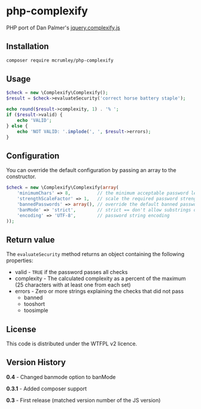php-complexify
===============

PHP port of Dan Palmer's [jquery.complexify.js](https://github.com/danpalmer/jquery.complexify.js/)

## Installation

```bash
composer require mcrumley/php-complexify
```

## Usage
```php
$check = new \Complexify\Complexify();
$result = $check->evaluateSecurity('correct horse battery staple');

echo round($result->complexity, 1) . '% ';
if ($result->valid) {
    echo 'VALID';
} else {
    echo 'NOT VALID: '.implode(', ', $result->errors);
}
```

## Configuration

You can override the default configuration by passing an array to the constructor.

```php
$check = new \Complexify\Complexify(array(
    'minimumChars' => 8,          // the minimum acceptable password length
    'strengthScaleFactor' => 1,   // scale the required password strength (higher numbers require a more complex password)
    'bannedPasswords' => array(), // override the default banned password list
    'banMode' => 'strict',        // strict == don't allow substrings of banned passwords, loose == only ban exact matches
    'encoding' => 'UTF-8',        // password string encoding
));
```

## Return value

The `evaluateSecurity` method returns an object containing the following properties:

- valid - `TRUE` if the password passes all checks
- complexity - The calculated complexity as a percent of the maximum (25 characters with at least one from each set)
- errors - Zero or more strings explaining the checks that did not pass
  - banned
  - tooshort
  - toosimple

## License

This code is distributed under the WTFPL v2 licence.

## Version History

**0.4** - Changed banmode option to banMode

**0.3.1** - Added composer support

**0.3** - First release (matched version number of the JS version)

